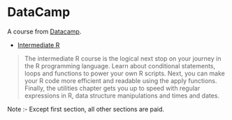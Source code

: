 # DataCamp

A course from [Datacamp](https://www.datacamp.com "Datacamp Homepage").

* [Intermediate R](https://www.datacamp.com/courses/intermediate-r)

> The intermediate R course is the logical next stop on your journey in the R programming language. Learn about conditional statements, loops and functions to power your own R scripts.
> Next, you can make your R code more efficient and readable using the apply functions.
> Finally, the utilities chapter gets you up to speed with regular expressions in R, data structure manipulations and times and dates.


Note :- Except first section, all other sections are paid.
